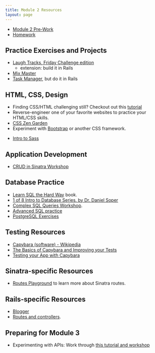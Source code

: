 ```yaml
---
title: Module 2 Resources
layout: page
---
```


* [Module 2 Pre-Work](https://github.com/turingschool/intermission-assignments/blob/master/2be/index.markdown)
* [Homework](homework)


## Practice Exercises and Projects

* [Laugh Tracks, Friday Challenge edition](https://github.com/turingschool-projects/laugh_tracks_timed_challenge)
  * extension: build it in Rails
* [Mix Master](../projects/mix_master/1_getting_started.markdown)
* [Task Manager](https://github.com/turingschool-examples/task_manager_redux), but do it in Rails


## HTML, CSS, Design

- Finding CSS/HTML challenging still? Checkout out this [tutorial](https://github.com/turingschool-examples/introductory-static-site)
- Reverse-engineer one of your favorite websites to practice your HTML/CSS skills.
- [CSS Zen Garden](http://www.csszengarden.com/)
- Experiment with [Bootstrap](http://getbootstrap.com/) or another CSS framework.
* [Intro to Sass](../lessons/intro_to_sass)


## Application Development

- [CRUD in Sinatra Workshop](../misc/crud_in_sinatra_workshop)


## Database Practice

- [Learn SQL the Hard Way](http://sql.learncodethehardway.org/book/) book.
- [1 of 8 Intro to Database Series. by Dr. Daniel Soper](https://www.youtube.com/watch?v=4Z9KEBexzcM)
- [Complex SQL Queries Workshop](http://backend.turing.io/module2/misc/complex_queries).
- [Advanced SQL practice](https://github.com/turingschool/lesson_plans/blob/master/ruby_03-professional_rails_applications/intermediate_sql.md)
- [PostgreSQL Exercises](https://pgexercises.com/questions/basic/)


## Testing Resources

- [Capybara (software) - Wikipedia](https://en.wikipedia.org/wiki/Capybara_(software))
- [The Basics of Capybara and Improving your Tests](https://www.sitepoint.com/basics-capybara-improving-tests/)
- [Testing your App with Capybara](https://github.com/teamcapybara/capybara)


## Sinatra-specific Resources

- [Routes Playground](https://github.com/turingschool/routing_playground) to learn more about Sinatra routes.


## Rails-specific Resources

- [Blogger](http://backend.turing.io/module2/misc/blogger)
- [Routes and controllers](https://github.com/turingschool/challenges/blob/master/routes_controllers_rails.markdown).


## Preparing for Module 3

- Experimenting with APIs: Work through [this tutorial and workshop](http://backend.turing.io/module2/misc/exploring_apis_workshop)
